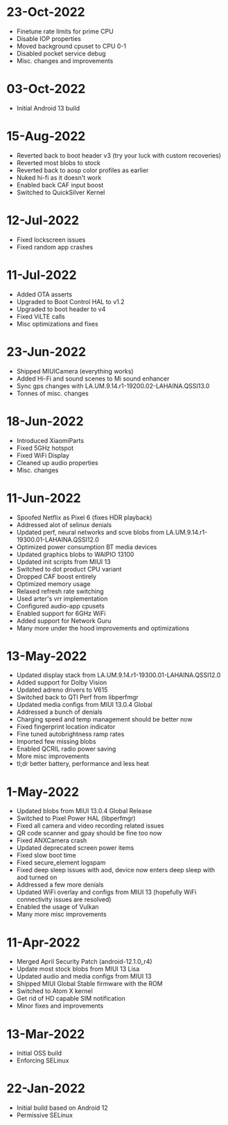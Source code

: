 # 23-Oct-2022
- Finetune rate limits for prime CPU
- Disable IOP properties
- Moved background cpuset to CPU 0-1
- Disabled pocket service debug
- Misc. changes and improvements

# 03-Oct-2022
- Initial Android 13 build

# 15-Aug-2022
- Reverted back to boot header v3 (try your luck with custom recoveries)
- Reverted most blobs to stock
- Reverted back to aosp color profiles as earlier 
- Nuked hi-fi as it doesn't work
- Enabled back CAF input boost
- Switched to QuickSilver Kernel

# 12-Jul-2022
- Fixed	lockscreen issues 
- Fixed random app crashes

# 11-Jul-2022
- Added OTA asserts
- Upgraded to Boot Control HAL to v1.2
- Upgraded to boot header to v4
- Fixed ViLTE calls
- Misc optimizations and fixes

# 23-Jun-2022
- Shipped MIUICamera (everything works)
- Added Hi-Fi and sound scenes to Mi sound enhancer
- Sync gps changes with LA.UM.9.14.r1-19200.02-LAHAINA.QSSI13.0
- Tonnes of misc. changes

# 18-Jun-2022
- Introduced XiaomiParts
- Fixed 5GHz hotspot
- Fixed WiFi Display
- Cleaned up audio properties
- Misc. changes

# 11-Jun-2022
- Spoofed Netflix as Pixel 6 (fixes HDR playback)
- Addressed alot of selinux denials
- Updated perf, neural networks and scve blobs from LA.UM.9.14.r1-19300.01-LAHAINA.QSSI12.0
- Optimized power consumption BT media devices
- Updated graphics blobs to WAIPIO 13100
- Updated init scripts from MIUI 13
- Switched to dot product CPU variant
- Dropped CAF boost entirely
- Optimized memory usage
- Relaxed refresh rate switching
- Used arter's vrr implementation 
- Configured audio-app cpusets
- Enabled support for 6GHz WiFi
- Added support for Network Guru
- Many more under the hood improvements and optimizations

# 13-May-2022
- Updated display stack from LA.UM.9.14.r1-19300.01-LAHAINA.QSSI12.0
- Added support for Dolby Vision
- Updated adreno drivers to V615
- Switched back to QTI Perf from libperfmgr
- Updated media configs from MIUI 13.0.4 Global
- Addressed a bunch of denials
- Charging speed and temp management should be better now
- Fixed fingerprint location indicator
- Fine tuned autobrightness ramp rates
- Imported few missing blobs 
- Enabled QCRIL radio power saving
- More misc improvements
- tl;dr better battery, performance and less heat 

# 1-May-2022
- Updated blobs from MIUI 13.0.4 Global Release
- Switched to Pixel Power HAL (libperfmgr)
- Fixed all camera and video recording related issues
- QR code scanner and gpay should be fine too now
- Fixed ANXCamera crash
- Updated deprecated screen power items 
- Fixed slow boot time
- Fixed secure_element logspam
- Fixed deep sleep issues with aod, device now enters deep sleep with aod turned on
- Addressed a few more denials
- Updated WiFi overlay and configs from MIUI 13 (hopefully WiFi connectivity issues are resolved)
- Enabled the usage of Vulkan 
- Many more misc improvements

# 11-Apr-2022
- Merged April Security Patch (android-12.1.0_r4)
- Update most stock blobs from MIUI 13 Lisa
- Updated audio and media configs from MIUI 13
- Shipped MIUI Global Stable firmware with the ROM
- Switched to Atom X kernel
- Get rid of HD capable SIM notification
- Minor fixes and improvements

# 13-Mar-2022
- Initial OSS build
- Enforcing SELinux

# 22-Jan-2022
- Initial build based on Android 12
- Permissive SELinux
